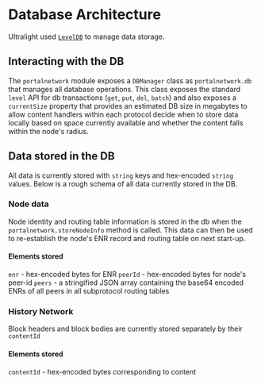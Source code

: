 # Database Architecture

Ultralight used [`LevelDB`](https://github.com/google/leveldb) to manage data storage.

## Interacting with the DB

The `portalnetwork` module exposes a `DBManager` class as `portalnetwork.db` that manages all database operations.  This class exposes the standard `level` API for db transactions (`get`, `put`, `del`, `batch`) and also exposes a `currentSize` property that provides an estimated DB size in megabytes to allow content handlers within each protocol decide when to store data locally based on space currently available and whether the content falls within the node's radius.  

## Data stored in the DB

All data is currently stored with `string` keys and hex-encoded `string` values.  Below is a rough schema of all data currently stored in the DB.  

### Node data

Node identity and routing table information is stored in the db when the `portalnetwork.storeNodeInfo` method is called.  This data can then be used to re-establish the node's ENR record and routing table on next start-up.

#### Elements stored

`enr` - hex-encoded bytes for ENR
`peerId` - hex-encoded bytes for node's peer-id
`peers` - a stringified JSON array containing the base64 encoded ENRs of all peers in all subprotocol routing tables

### History Network

Block headers and block bodies are currently stored separately by their `contentId`

#### Elements stored

`contentId` - hex-encoded bytes corresponding to content
